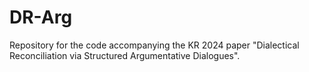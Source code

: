 # DR-Arg

Repository for the code accompanying the KR 2024 paper "Dialectical Reconciliation via Structured Argumentative Dialogues".
